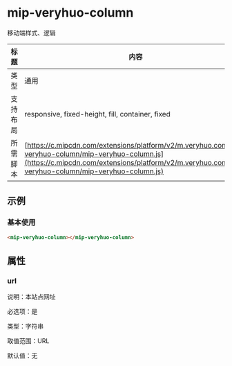 # mip-veryhuo-column

移动端样式、逻辑

标题|内容
----|----
类型|通用
支持布局|responsive, fixed-height, fill, container, fixed
所需脚本| [https://c.mipcdn.com/extensions/platform/v2/m.veryhuo.com/mip-veryhuo-column/mip-veryhuo-column.js](https://c.mipcdn.com/extensions/platform/v2/m.veryhuo.com/mip-veryhuo-column/mip-veryhuo-column.js)

## 示例

### 基本使用

```html
<mip-veryhuo-column></mip-veryhuo-column>
```

## 属性

### url

说明：本站点网址

必选项：是

类型：字符串

取值范围：URL

默认值：无